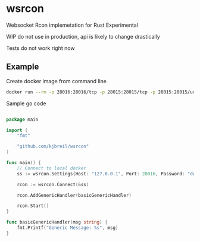 # wsrcon
Websocket Rcon implemetation for Rust Experimental


WIP do not use in production, api is likely to change drastically

Tests do not work right now
## Example

Create docker image from command line

```bash
docker run --rm -p 28016:28016/tcp -p 28015:28015/tcp -p 28015:28015/udp --name rust-server kjbreil/rust-server
```

Sample go code

```go

package main

import (
    "fmt"

    "github.com/kjbreil/wsrcon"
)

func main() {
    // Connect to local docker
    ss := wsrcon.Settings{Host: "127.0.0.1", Port: 28016, Password: "docker"}

    rcon := wsrcon.Connect(&ss)

    rcon.AddGenericHandler(basicGenericHandler)

    rcon.Start()
}

func basicGenericHandler(msg string) {
    fmt.Printf("Generic Message: %s", msg)
}

```